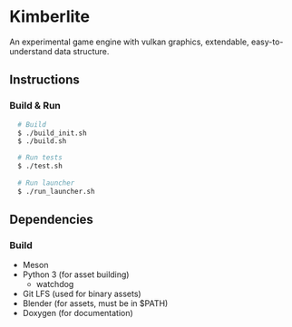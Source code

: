 # Kimberlite

An experimental game engine with vulkan graphics, extendable, easy-to-understand data structure.

## Instructions

### Build & Run

```bash
  # Build
  $ ./build_init.sh
  $ ./build.sh

  # Run tests
  $ ./test.sh    
   
  # Run launcher
  $ ./run_launcher.sh
```

## Dependencies

### Build

- Meson
- Python 3 (for asset building)
  - watchdog
- Git LFS (used for binary assets)
- Blender (for assets, must be in $PATH)
- Doxygen (for documentation)
